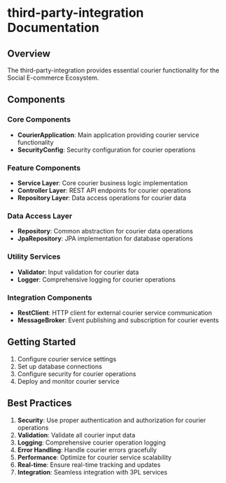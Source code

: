 # third-party-integration Documentation

## Overview
The third-party-integration provides essential courier functionality for the Social E-commerce Ecosystem.

## Components

### Core Components
- **CourierApplication**: Main application providing courier service functionality
- **SecurityConfig**: Security configuration for courier operations

### Feature Components
- **Service Layer**: Core courier business logic implementation
- **Controller Layer**: REST API endpoints for courier operations
- **Repository Layer**: Data access operations for courier data

### Data Access Layer
- **Repository**: Common abstraction for courier data operations
- **JpaRepository**: JPA implementation for database operations

### Utility Services
- **Validator**: Input validation for courier data
- **Logger**: Comprehensive logging for courier operations

### Integration Components
- **RestClient**: HTTP client for external courier service communication
- **MessageBroker**: Event publishing and subscription for courier events

## Getting Started
1. Configure courier service settings
2. Set up database connections
3. Configure security for courier operations
4. Deploy and monitor courier service

## Best Practices
1. **Security**: Use proper authentication and authorization for courier operations
2. **Validation**: Validate all courier input data
3. **Logging**: Comprehensive courier operation logging
4. **Error Handling**: Handle courier errors gracefully
5. **Performance**: Optimize for courier service scalability
6. **Real-time**: Ensure real-time tracking and updates
7. **Integration**: Seamless integration with 3PL services
